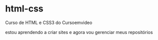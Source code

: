 # html-css
 Curso de HTML e CSS3 do Cursoemvideo


 estou aprendendo a criar sites e agora vou gerenciar meus repositórios

 
